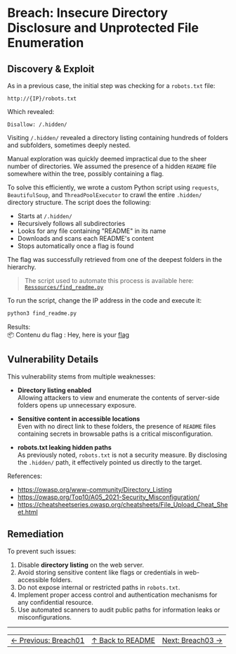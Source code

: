 # Breach: Insecure Directory Disclosure and Unprotected File Enumeration

## Discovery & Exploit

As in a previous case, the initial step was checking for a `robots.txt` file:

```
http://{IP}/robots.txt
```

Which revealed:

```
Disallow: /.hidden/
```

Visiting `/.hidden/` revealed a directory listing containing hundreds of folders and subfolders, sometimes deeply nested.

Manual exploration was quickly deemed impractical due to the sheer number of directories. We assumed the presence of a hidden `README` file somewhere within the tree, possibly containing a flag.

To solve this efficiently, we wrote a custom Python script using `requests`, `BeautifulSoup`, and `ThreadPoolExecutor` to crawl the entire `.hidden/` directory structure. The script does the following:

- Starts at `/.hidden/`
- Recursively follows all subdirectories
- Looks for any file containing "README" in its name
- Downloads and scans each README's content
- Stops automatically once a flag is found

The flag was successfully retrieved from one of the deepest folders in the hierarchy.

> The script used to automate this process is available here:  
> [`Ressources/find_readme.py`](./find_readme.py)

To run the script, change the IP address in the code and execute it:

```bash
python3 find_readme.py
```

Results:\
📦 Contenu du flag :
Hey, here is your [flag](../flag)

## Vulnerability Details

This vulnerability stems from multiple weaknesses:

- **Directory listing enabled**  
  Allowing attackers to view and enumerate the contents of server-side folders opens up unnecessary exposure.

- **Sensitive content in accessible locations**  
  Even with no direct link to these folders, the presence of `README` files containing secrets in browsable paths is a critical misconfiguration.

- **robots.txt leaking hidden paths**  
  As previously noted, `robots.txt` is not a security measure. By disclosing the `.hidden/` path, it effectively pointed us directly to the target.

References:

- https://owasp.org/www-community/Directory_Listing
- https://owasp.org/Top10/A05_2021-Security_Misconfiguration/
- https://cheatsheetseries.owasp.org/cheatsheets/File_Upload_Cheat_Sheet.html

## Remediation

To prevent such issues:

1. Disable **directory listing** on the web server.
2. Avoid storing sensitive content like flags or credentials in web-accessible folders.
3. Do not expose internal or restricted paths in `robots.txt`.
4. Implement proper access control and authentication mechanisms for any confidential resource.
5. Use automated scanners to audit public paths for information leaks or misconfigurations.

---

<table width="100%">
  <tr>
    <td align="left"><a href="../../Breach01_ExposedHtpasswdCredentials/Ressources/writeup.md">← Previous: Breach01</a></td>
    <td align="center"><a href="../../README.md">↑ Back to README</a></td>
    <td align="right"><a href="../../Breach03_WeakCookieAccessControl/Ressources/writeup.md">Next: Breach03 →</a></td>
  </tr>
</table>
